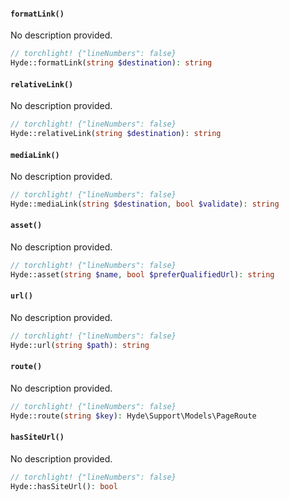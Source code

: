 <section id="hyde-kernel-hyperlink-methods">

<!-- Start generated docs for Hyde\Foundation\Concerns\ForwardsHyperlinks -->
<!-- Generated by HydePHP DocGen script at 2024-02-25 19:02:29 in 0.09ms -->

#### `formatLink()`

No description provided.

```php
// torchlight! {"lineNumbers": false}
Hyde::formatLink(string $destination): string
```

#### `relativeLink()`

No description provided.

```php
// torchlight! {"lineNumbers": false}
Hyde::relativeLink(string $destination): string
```

#### `mediaLink()`

No description provided.

```php
// torchlight! {"lineNumbers": false}
Hyde::mediaLink(string $destination, bool $validate): string
```

#### `asset()`

No description provided.

```php
// torchlight! {"lineNumbers": false}
Hyde::asset(string $name, bool $preferQualifiedUrl): string
```

#### `url()`

No description provided.

```php
// torchlight! {"lineNumbers": false}
Hyde::url(string $path): string
```

#### `route()`

No description provided.

```php
// torchlight! {"lineNumbers": false}
Hyde::route(string $key): Hyde\Support\Models\PageRoute
```

#### `hasSiteUrl()`

No description provided.

```php
// torchlight! {"lineNumbers": false}
Hyde::hasSiteUrl(): bool
```

<!-- End generated docs for Hyde\Foundation\Concerns\ForwardsHyperlinks -->

</section>
